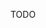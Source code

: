 <!---
title: "use client" and "use server" are standard-ish
description: React's magical "use client" and "use server" strings are standard JavaScript, but they're also...kind of not.
socialImage: https://user-images.githubusercontent.com/5233399/235226908-024df0ff-3a76-4304-850c-2707e6907ebc.jpg
draft: true
-->

TODO
